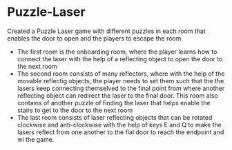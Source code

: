 # Puzzle-Laser
Created a Puzzle Laser game with different puzzles in each room that enables the door to open and the players to escape the room
* The first room is the onboarding room, where the player learns how to connect the laser with the help of a reflecting object to open the door to the next room
* The second room consists of many reflectors, where with the help of the movable reflectig objects, the player needs to set them such that the the lasers keep connecting themselved to the final point from where another reflecting object can redirect the laser to the final door. This room also contains of another puzzle of finding the laser that helps enable the stairs to get to the door to the next room
* The last room consists of laser reflecting objects that can be rotated clockwise and anti-clockwise with the help of keys E and Q to make the lasers reflect from one another to the fial door to reach the endpoint and wi the game.
